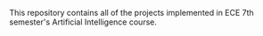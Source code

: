 This repository contains all of the projects implemented in ECE 7th semester's Artificial Intelligence course.
